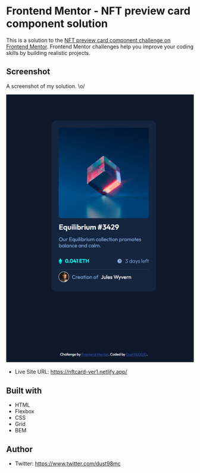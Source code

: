# Frontend Mentor - NFT preview card component solution

This is a solution to the [NFT preview card component challenge on Frontend Mentor](https://www.frontendmentor.io/challenges/nft-preview-card-component-SbdUL_w0U). Frontend Mentor challenges help you improve your coding skills by building realistic projects. 

## Screenshot

A screenshot of my solution. \o/

![](./images/ntfcard.png)


- Live Site URL: https://nftcard-ver1.netlify.app/


## Built with

- HTML
- Flexbox
- CSS
- Grid
- BEM

## Author

- Twitter: https://www.twitter.com/dust98mc

